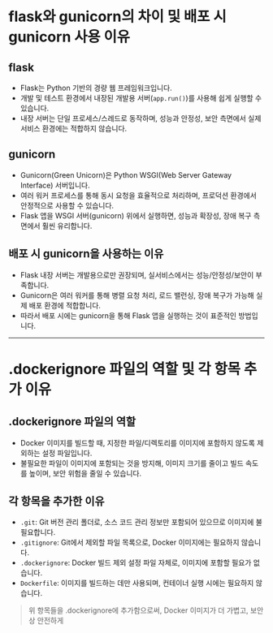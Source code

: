 # flask와 gunicorn의 차이 및 배포 시 gunicorn 사용 이유

## flask
- Flask는 Python 기반의 경량 웹 프레임워크입니다.
- 개발 및 테스트 환경에서 내장된 개발용 서버(`app.run()`)를 사용해 쉽게 실행할 수 있습니다.
- 내장 서버는 단일 프로세스/스레드로 동작하며, 성능과 안정성, 보안 측면에서 실제 서비스 환경에는 적합하지 않습니다.

## gunicorn
- Gunicorn(Green Unicorn)은 Python WSGI(Web Server Gateway Interface) 서버입니다.
- 여러 워커 프로세스를 통해 동시 요청을 효율적으로 처리하며, 프로덕션 환경에서 안정적으로 사용할 수 있습니다.
- Flask 앱을 WSGI 서버(gunicorn) 위에서 실행하면, 성능과 확장성, 장애 복구 측면에서 훨씬 유리합니다.

## 배포 시 gunicorn을 사용하는 이유
- Flask 내장 서버는 개발용으로만 권장되며, 실서비스에서는 성능/안정성/보안이 부족합니다.
- Gunicorn은 여러 워커를 통해 병렬 요청 처리, 로드 밸런싱, 장애 복구가 가능해 실제 배포 환경에 적합합니다.
- 따라서 배포 시에는 gunicorn을 통해 Flask 앱을 실행하는 것이 표준적인 방법입니다.

---

# .dockerignore 파일의 역할 및 각 항목 추가 이유

## .dockerignore 파일의 역할
- Docker 이미지를 빌드할 때, 지정한 파일/디렉토리를 이미지에 포함하지 않도록 제외하는 설정 파일입니다.
- 불필요한 파일이 이미지에 포함되는 것을 방지해, 이미지 크기를 줄이고 빌드 속도를 높이며, 보안 위험을 줄일 수 있습니다.

## 각 항목을 추가한 이유
- `.git`: Git 버전 관리 폴더로, 소스 코드 관리 정보만 포함되어 있으므로 이미지에 불필요합니다.
- `.gitignore`: Git에서 제외할 파일 목록으로, Docker 이미지에는 필요하지 않습니다.
- `.dockerignore`: Docker 빌드 제외 설정 파일 자체로, 이미지에 포함할 필요가 없습니다.
- `Dockerfile`: 이미지를 빌드하는 데만 사용되며, 컨테이너 실행 시에는 필요하지 않습니다.

> 위 항목들을 .dockerignore에 추가함으로써, Docker 이미지가 더 가볍고, 보안상 안전하게